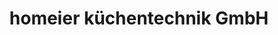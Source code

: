---
title: "homeier küchentechnik GmbH"
url: /regensburg/homeier-kuechentechnik-gmbh/
shop: Küchen
---